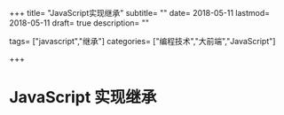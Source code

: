 +++ title= "JavaScript实现继承" subtitle= "" date= 2018-05-11 lastmod= 2018-05-11 draft= true description= ""

tags= ["javascript","继承"] categories= ["编程技术","大前端","JavaScript"]

+++

# JavaScript 实现继承
